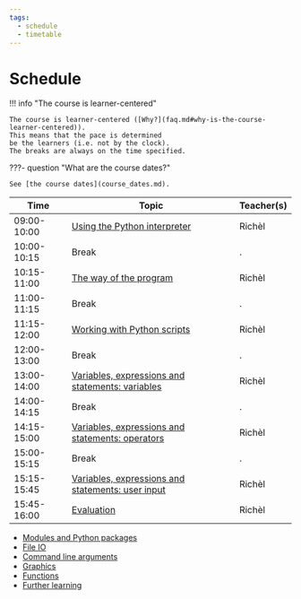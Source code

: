 ```yaml
---
tags:
  - schedule
  - timetable
---
```


# Schedule

!!! info "The course is learner-centered"

    The course is learner-centered ([Why?](faq.md#why-is-the-course-learner-centered)).
    This means that the pace is determined
    be the learners (i.e. not by the clock).
    The breaks are always on the time specified.


???- question "What are the course dates?"

    See [the course dates](course_dates.md).

<!-- markdownlint-disable MD013 --><!-- Tables cannot be split up over lines, hence will break 80 characters per line -->

Time        | Topic                                                                                                  |Teacher(s)
------------|--------------------------------------------------------------------------------------------------------|----------
09:00-10:00 | [Using the Python interpreter](sessions/using_the_python_interpreter.md)                               |Richèl
10:00-10:15 | Break                                                                                                  |.
10:15-11:00 | [The way of the program](sessions/the_way_of_the_program.md)                                           |Richèl
11:00-11:15 | Break                                                                                                  |.
11:15-12:00 | [Working with Python scripts](sessions/working_with_python_scripts.md)                                 |Richèl
12:00-13:00 | Break                                                                                                  |.
13:00-14:00 | [Variables, expressions and statements: variables](sessions/variables_expressions_and_statements_1.md) |Richèl
14:00-14:15 | Break                                                                                                  |.
14:15-15:00 | [Variables, expressions and statements: operators](sessions/variables_expressions_and_statements_2.md) |Richèl
15:00-15:15 | Break                                                                                                  |.
15:15-15:45 | [Variables, expressions and statements: user input](sessions/variables_expressions_and_statements_3.md)|Richèl
15:45-16:00 | [Evaluation](evaluation.md)                                                                            |Richèl

<!-- markdownlint-enable MD013 -->

- [Modules and Python packages](sessions/hello_little_turtles.md)
- [File IO](sessions/files.md)
- [Command line arguments](sessions/command_line_arguments.md)
- [Graphics](sessions/graphics.md)
- [Functions](sessions/functions.md)
- [Further learning](further_learning.md)
